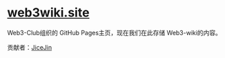 # [web3wiki.site](https://web3wiki.site/)

Web3-Club组织的 GitHub Pages主页，现在我们在此存储 Web3-wiki的内容。

贡献者：[JiceJin](https://github.com/JiceJin)
